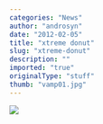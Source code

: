 ```yaml
---
categories: "News"
author: "androsyn"
date: "2012-02-05"
title: "xtreme donut"
slug: "xtreme-donut"
description: ""
imported: "true"
originalType: "stuff"
thumb: "vamp01.jpg"
---
```



![](vamp01.jpg) 